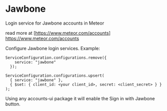 # Jawbone

Login service for Jawbone accounts in Meteor

read more at [https://www.meteor.com/accounts] https://www.meteor.com/accounts


Configure Jawbone login services. Example:
```
ServiceConfiguration.configurations.remove({
    service: "jawbone"
  });
  
ServiceConfiguration.configurations.upsert(
  { service: "jawbone" },
  { $set: { client_id: <your client_id>, secret: <client_secret> } }
);

```

Using any accounts-ui package it will enable the Sign in with Jawbone button.